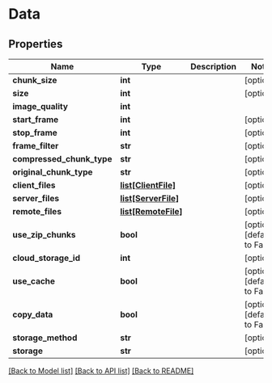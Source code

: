 # Data

## Properties
Name | Type | Description | Notes
------------ | ------------- | ------------- | -------------
**chunk_size** | **int** |  | [optional] 
**size** | **int** |  | [optional] 
**image_quality** | **int** |  | 
**start_frame** | **int** |  | [optional] 
**stop_frame** | **int** |  | [optional] 
**frame_filter** | **str** |  | [optional] 
**compressed_chunk_type** | **str** |  | [optional] 
**original_chunk_type** | **str** |  | [optional] 
**client_files** | [**list[ClientFile]**](ClientFile.md) |  | [optional] 
**server_files** | [**list[ServerFile]**](ServerFile.md) |  | [optional] 
**remote_files** | [**list[RemoteFile]**](RemoteFile.md) |  | [optional] 
**use_zip_chunks** | **bool** |  | [optional] [default to False]
**cloud_storage_id** | **int** |  | [optional] 
**use_cache** | **bool** |  | [optional] [default to False]
**copy_data** | **bool** |  | [optional] [default to False]
**storage_method** | **str** |  | [optional] 
**storage** | **str** |  | [optional] 

[[Back to Model list]](../README.md#documentation-for-models) [[Back to API list]](../README.md#documentation-for-api-endpoints) [[Back to README]](../README.md)

